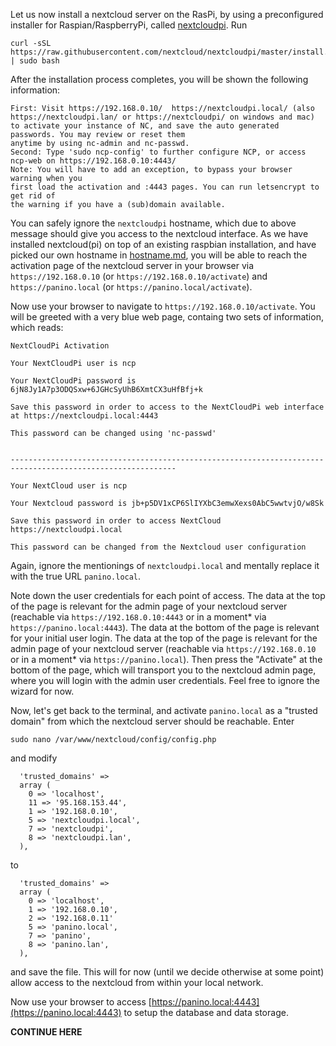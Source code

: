 Let us now install a nextcloud server on the RasPi, by using a preconfigured installer for Raspian/RaspberryPi, called [nextcloudpi](https://github.com/nextcloud/nextcloudpi).
Run
```
curl -sSL https://raw.githubusercontent.com/nextcloud/nextcloudpi/master/install.sh | sudo bash
```

After the installation process completes, you will be shown the following information:
```
First: Visit https://192.168.0.10/  https://nextcloudpi.local/ (also https://nextcloudpi.lan/ or https://nextcloudpi/ on windows and mac)
to activate your instance of NC, and save the auto generated passwords. You may review or reset them
anytime by using nc-admin and nc-passwd.
Second: Type 'sudo ncp-config' to further configure NCP, or access ncp-web on https://192.168.0.10:4443/
Note: You will have to add an exception, to bypass your browser warning when you
first load the activation and :4443 pages. You can run letsencrypt to get rid of
the warning if you have a (sub)domain available.
```

You can safely ignore the `nextcloudpi` hostname, which due to above message should give you access to the nextcloud interface.
As we have installed nextcloud(pi) on top of an existing raspbian installation, and have picked our own hostname in [hostname.md](hostname.md), you will be able to reach the activation page of the nextcloud server in your browser via `
https://192.168.0.10` (or `https://192.168.0.10/activate`) and `https://panino.local` (or `https://panino.local/activate`).

Now use your browser to navigate to `https://192.168.0.10/activate`.
You will be greeted with a very blue web page, containg two sets of information, which reads:
```
NextCloudPi Activation

Your NextCloudPi user is ncp

Your NextCloudPi password is 6jN8Jy1A7p3ODQSxw+6JGHcSyUhB6XmtCX3uHfBfj+k
  
Save this password in order to access to the NextCloudPi web interface at https://nextcloudpi.local:4443

This password can be changed using 'nc-passwd'


-----------------------------------------------------------------------------------------------------------

Your NextCloud user is ncp

Your Nextcloud password is jb+p5DV1xCP6SlIYXbC3emwXexs0AbC5wwtvjO/w8Sk

Save this password in order to access NextCloud https://nextcloudpi.local

This password can be changed from the Nextcloud user configuration
```
Again, ignore the mentionings of `nextcloudpi.local` and mentally replace it with the true URL `panino.local`.

Note down the user credentials for each point of access.
The data at the top of the page is relevant for the admin page of your nextcloud server (reachable via `https://192.168.0.10:4443` or in a moment* via `https://panino.local:4443`).
The data at the bottom of the page is relevant for your initial user login.
The data at the top of the page is relevant for the admin page of your nextcloud server (reachable via `https://192.168.0.10` or in a moment* via `https://panino.local`).
 Then press the "Activate" at the bottom of the page, which will transport you to the nextcloud admin page, where you will login with the admin user credentials. Feel free to ignore the wizard for now. 
 
Now, let's get back to the terminal, and activate `panino.local` as a "trusted domain" from which the nextcloud server should be reachable. Enter
```
sudo nano /var/www/nextcloud/config/config.php
```
and modify 
```
  'trusted_domains' =>                                                                       
  array (                                                                                    
    0 => 'localhost',                                                                        
    11 => '95.168.153.44',                                                                   
    1 => '192.168.0.10',                                                                     
    5 => 'nextcloudpi.local',                                                                
    7 => 'nextcloudpi',                                                                      
    8 => 'nextcloudpi.lan',                                                                                                                                       
  ), 
```
to
```
  'trusted_domains' =>                                                                       
  array (                                                                                    
    0 => 'localhost',                                                                                                                                           
    1 => '192.168.0.10',
    2 => '192.168.0.11'
    5 => 'panino.local',                                                                
    7 => 'panino',                                                                      
    8 => 'panino.lan',                                                                                                                                       
  ), 
```
and save the file. This will for now (until we decide otherwise at some point) allow access to the nextcloud from within your local network.

Now use your browser to access [https://panino.local:4443](https://panino.local:4443) to setup the database and data storage.

**CONTINUE HERE**

